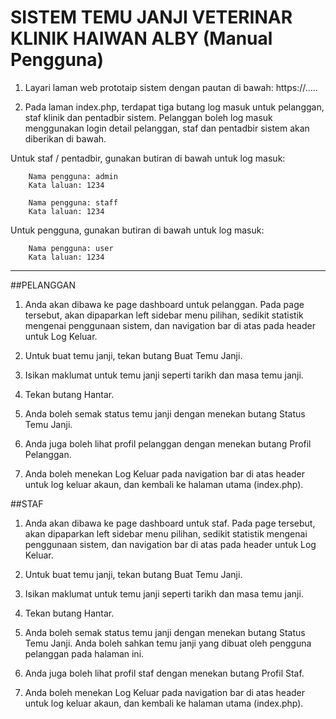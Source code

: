 # SISTEM TEMU JANJI VETERINAR KLINIK HAIWAN ALBY (Manual Pengguna)

1. Layari laman web prototaip sistem dengan pautan di bawah:
	https://.....

2. Pada laman index.php, terdapat tiga butang log masuk untuk pelanggan, staf klinik dan pentadbir sistem. Pelanggan boleh log masuk menggunakan login detail pelanggan, staf dan pentadbir sistem akan diberikan di bawah.

Untuk staf / pentadbir, gunakan butiran di bawah untuk log masuk:

		Nama pengguna: admin
		Kata laluan: 1234

		Nama pengguna: staff
		Kata laluan: 1234

Untuk pengguna, gunakan butiran di bawah untuk log masuk:

		Nama pengguna: user
		Kata laluan: 1234

_________________________________________________________________________________________

##PELANGGAN

1. Anda akan dibawa ke page dashboard untuk pelanggan. Pada page tersebut, akan dipaparkan left sidebar menu pilihan, sedikit statistik mengenai penggunaan sistem, dan navigation bar di atas pada header untuk Log Keluar.

2. Untuk buat temu janji, tekan butang Buat Temu Janji.

3. Isikan maklumat untuk temu janji seperti tarikh dan masa temu janji.

4. Tekan butang Hantar.

5. Anda boleh semak status temu janji dengan menekan butang Status Temu Janji.

6. Anda juga boleh lihat profil pelanggan dengan menekan butang Profil Pelanggan.

7. Anda boleh menekan Log Keluar pada navigation bar di atas header untuk log keluar akaun, dan kembali ke halaman utama (index.php).


##STAF

1. Anda akan dibawa ke page dashboard untuk staf. Pada page tersebut, akan dipaparkan left sidebar menu pilihan, sedikit statistik mengenai penggunaan sistem, dan navigation bar di atas pada header untuk Log Keluar.

2. Untuk buat temu janji, tekan butang Buat Temu Janji.

3. Isikan maklumat untuk temu janji seperti tarikh dan masa temu janji.

4. Tekan butang Hantar.

5. Anda boleh semak status temu janji dengan menekan butang Status Temu Janji. Anda boleh sahkan temu janji yang dibuat oleh pengguna pelanggan pada halaman ini.

6. Anda juga boleh lihat profil staf dengan menekan butang Profil Staf.

7. Anda boleh menekan Log Keluar pada navigation bar di atas header untuk log keluar akaun, dan kembali ke halaman utama (index.php).
